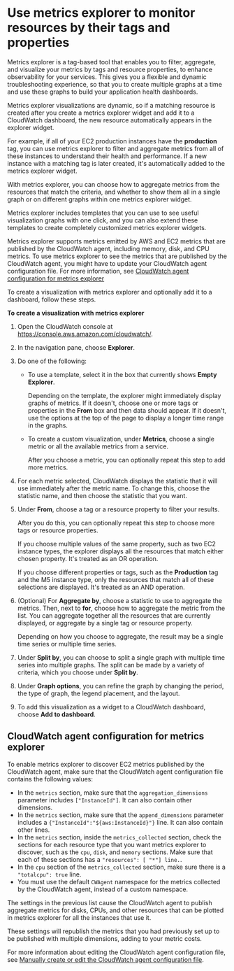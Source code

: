 # Use metrics explorer to monitor resources by their tags and properties<a name="CloudWatch-Metrics-Explorer"></a>

Metrics explorer is a tag\-based tool that enables you to filter, aggregate, and visualize your metrics by tags and resource properties, to enhance observability for your services\. This gives you a flexible and dynamic troubleshooting experience, so that you to create multiple graphs at a time and use these graphs to build your application health dashboards\.

Metrics explorer visualizations are dynamic, so if a matching resource is created after you create a metrics explorer widget and add it to a CloudWatch dashboard, the new resource automatically appears in the explorer widget\.

For example, if all of your EC2 production instances have the **production** tag, you can use metrics explorer to filter and aggregate metrics from all of these instances to understand their health and performance\. If a new instance with a matching tag is later created, it's automatically added to the metrics explorer widget\. 

With metrics explorer, you can choose how to aggregate metrics from the resources that match the criteria, and whether to show them all in a single graph or on different graphs within one metrics explorer widget\.

Metrics explorer includes templates that you can use to see useful visualization graphs with one click, and you can also extend these templates to create completely customized metrics explorer widgets\.

Metrics explorer supports metrics emitted by AWS and EC2 metrics that are published by the CloudWatch agent, including memory, disk, and CPU metrics\. To use metrics explorer to see the metrics that are published by the CloudWatch agent, you might have to update your CloudWatch agent configuration file\. For more information, see [CloudWatch agent configuration for metrics explorer](#CloudWatch-Metrics-Explorer-agent)

To create a visualization with metrics explorer and optionally add it to a dashboard, follow these steps\.

**To create a visualization with metrics explorer**

1. Open the CloudWatch console at [https://console\.aws\.amazon\.com/cloudwatch/](https://console.aws.amazon.com/cloudwatch/)\.

1. In the navigation pane, choose **Explorer**\.

1. Do one of the following:
   + To use a template, select it in the box that currently shows **Empty Explorer**\.

     Depending on the template, the explorer might immediately display graphs of metrics\. If it doesn't, choose one or more tags or properties in the **From** box and then data should appear\. If it doesn't, use the options at the top of the page to display a longer time range in the graphs\.
   + To create a custom visualization, under **Metrics**, choose a single metric or all the available metrics from a service\.

     After you choose a metric, you can optionally repeat this step to add more metrics\.

1. For each metric selected, CloudWatch displays the statistic that it will use immediately after the metric name\. To change this, choose the statistic name, and then choose the statistic that you want\.

1. Under **From**, choose a tag or a resource property to filter your results\.

   After you do this, you can optionally repeat this step to choose more tags or resource properties\.

   If you choose multiple values of the same property, such as two EC2 instance types, the explorer displays all the resources that match either chosen property\. It's treated as an OR operation\.

   If you choose different properties or tags, such as the **Production** tag and the M5 instance type, only the resources that match all of these selections are displayed\. It's treated as an AND operation\.

1. \(Optional\) For **Aggregate by**, choose a statistic to use to aggregate the metrics\. Then, next to **for**, choose how to aggregate the metric from the list\. You can aggregate together all the resources that are currently displayed, or aggregate by a single tag or resource property\.

   Depending on how you choose to aggregate, the result may be a single time series or multiple time series\. 

1. Under **Split by**, you can choose to split a single graph with multiple time series into multiple graphs\. The split can be made by a variety of criteria, which you choose under **Split by**\.

1. Under **Graph options**, you can refine the graph by changing the period, the type of graph, the legend placement, and the layout\.

1. To add this visualization as a widget to a CloudWatch dashboard, choose **Add to dashboard**\.

## CloudWatch agent configuration for metrics explorer<a name="CloudWatch-Metrics-Explorer-agent"></a>

To enable metrics explorer to discover EC2 metrics published by the CloudWatch agent, make sure that the CloudWatch agent configuration file contains the following values:
+ In the `metrics` section, make sure that the `aggregation_dimensions` parameter includes `["InstanceId"]`\. It can also contain other dimensions\.
+ In the `metrics` section, make sure that the `append_dimensions` parameter includes a `{"InstanceId":"${aws:InstanceId}"}` line\. It can also contain other lines\.
+ In the `metrics` section, inside the `metrics_collected` section, check the sections for each resource type that you want metrics explorer to discover, such as the `cpu`, `disk`, and `memory` sections\. Make sure that each of these sections has a `"resources": [ "*"] line.`\. 
+ In the `cpu` section of the `metrics_collected` section, make sure there is a `"totalcpu": true` line\. 
+ You must use the default `CWAgent` namespace for the metrics collected by the CloudWatch agent, instead of a custom namespace\.

The settings in the previous list cause the CloudWatch agent to publish aggregate metrics for disks, CPUs, and other resources that can be plotted in metrics explorer for all the instances that use it\.

These settings will republish the metrics that you had previously set up to be published with multiple dimensions, adding to your metric costs\.

For more information about editing the CloudWatch agent configuration file, see [ Manually create or edit the CloudWatch agent configuration file](CloudWatch-Agent-Configuration-File-Details.md)\. 